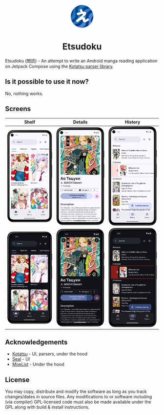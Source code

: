 <div align="center">

<a>
    <img src="./app/src/main/res/mipmap-xxxhdpi/ic_launcher.png" alt="Etsudoku logo" title="Etsudoku logo" width="80"/>
</a>

# Etsudoku

</div>

Etsudoku (閲読) - An attempt to write an Android manga reading application on Jetpack Compose using the [Kotatsu parser library](https://github.com/KotatsuApp/kotatsu-parsers).

## Is it possible to use it now?

No, nothing works.

## Screens
|                    Shelf                     |                     Details                      |                     History                      |
|:--------------------------------------------:|:------------------------------------------------:|:------------------------------------------------:|
|   ![Shelf light theme](./images/shelf.png)   |   ![Details light theme](./images/details.png)   |   ![History light theme](./images/history.png)   |
| ![Shelf dark theme](./images/shelf_dark.png) | ![Details dark theme](./images/details_dark.png) | ![History dark theme](./images/history_dark.png) |

## Acknowledgements

- [Kotatsu](https://github.com/KotatsuApp/Kotatsu) - UI, parsers, under the hood
- [Seal](https://github.com/JunkFood02/Seal) - UI
- [MoeList](https://github.com/axiel7/MoeList) - Under the hood

## License

You may copy, distribute and modify the software as long as you track changes/dates in source files.
Any modifications to or software including (via compiler) GPL-licensed code must also be made available under the
GPL along with build & install instructions.
 
